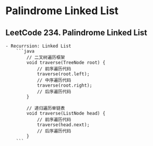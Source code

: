 # Palindrome Linked List

## LeetCode 234. Palindrome Linked List
    - Recurrsion: Linked List
        ```java
            // 二叉树遍历框架
            void traverse(TreeNode root) {
                // 前序遍历代码
                traverse(root.left);
                // 中序遍历代码
                traverse(root.right);
                // 后序遍历代码
            }

            // 递归遍历单链表
            void traverse(ListNode head) {
                // 前序遍历代码
                traverse(head.next);
                // 后序遍历代码
            }
        ```

